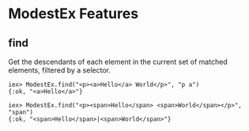 
# ModestEx Features

## find
Get the descendants of each element in the current set of matched elements, filtered by a selector.

	iex> ModestEx.find("<p><a>Hello</a> World</p>", "p a")
	{:ok, "<a>Hello</a>"}

	iex> ModestEx.find("<p><span>Hello</span> <span>World</span></p>", "span")
	{:ok, "<span>Hello</span>|<span>World</span>"}

<!-- 

## serialize

	{:ok, html} = ModestEx.serialize(html)

## remove
Remove the set of matched elements from the DOM.

	{:ok, html, removed} = ModestEx.remove(html, selector)

## appendTo
Insert every element in the set of matched elements to the end of the target.

	{:ok, html, appended} = ModestEx.appendTo(html, selector, new_html)

## replaceWith
Replace each element in the set of matched elements with the provided new content and return the set of elements that was removed.

	{:ok, html, replaced} = ModestEx.replaceWith(html, selector, new_html)

## prepend
Insert content, specified by the parameter, to the beginning of each element in the set of matched elements.

	{:ok, html, prepended} = ModestEx.prepend(html, selector, new_html)

## prependTo
Insert every element in the set of matched elements to the beginning of the target.
	
	{:ok, html, prepended} = ModestEx.prependTo(html, selector, new_html)

## slice
Reduce the set of matched elements to a subset specified by a range of indices.

	{:ok, slices} = ModestEx.slice(html, start_selector, end_selector)

.slice( start [, end ] )
https://api.jquery.com/slice/ -->